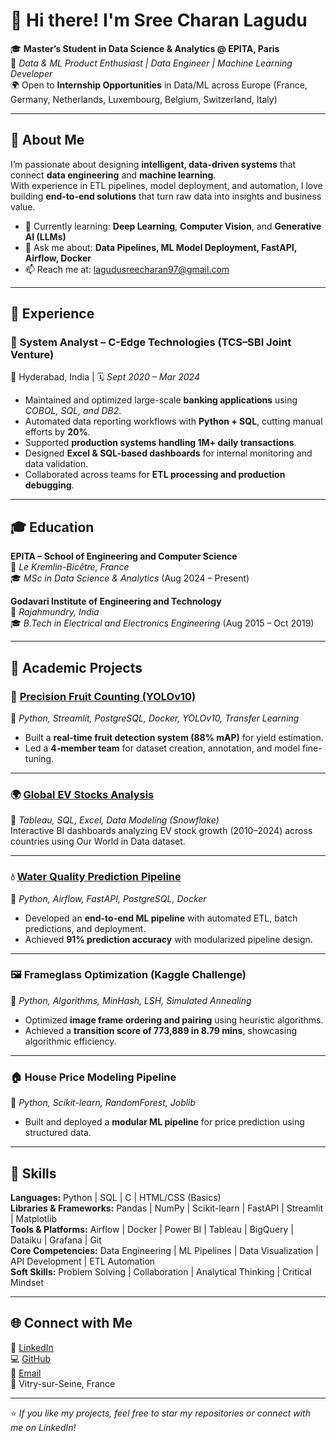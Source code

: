 # 👋 Hi there! I'm **Sree Charan Lagudu**

🎓 **Master’s Student in Data Science & Analytics @ EPITA, Paris**  
🤖 *Data & ML Product Enthusiast | Data Engineer | Machine Learning Developer*  
🌍 Open to **Internship Opportunities** in Data/ML across Europe (France, Germany, Netherlands, Luxembourg, Belgium, Switzerland, Italy)

---

## 🚀 About Me
I’m passionate about designing **intelligent, data-driven systems** that connect **data engineering** and **machine learning**.  
With experience in ETL pipelines, model deployment, and automation, I love building **end-to-end solutions** that turn raw data into insights and business value.

- 🌱 Currently learning: **Deep Learning**, **Computer Vision**, and **Generative AI (LLMs)**  
- 💬 Ask me about: **Data Pipelines, ML Model Deployment, FastAPI, Airflow, Docker**  
- 📫 Reach me at: [lagudusreecharan97@gmail.com](mailto:lagudusreecharan97@gmail.com)

---

## 💼 Experience

### 🔹 System Analyst – C-Edge Technologies (TCS–SBI Joint Venture)
📍 Hyderabad, India | 🗓️ *Sept 2020 – Mar 2024*

- Maintained and optimized large-scale **banking applications** using *COBOL, SQL, and DB2*.  
- Automated data reporting workflows with **Python + SQL**, cutting manual efforts by **20%**.  
- Supported **production systems handling 1M+ daily transactions**.  
- Designed **Excel & SQL-based dashboards** for internal monitoring and data validation.  
- Collaborated across teams for **ETL processing and production debugging**.

---

## 🎓 Education

**EPITA – School of Engineering and Computer Science**  
📍 *Le Kremlin-Bicêtre, France*  
🎓 *MSc in Data Science & Analytics* (Aug 2024 – Present)

**Godavari Institute of Engineering and Technology**  
📍 *Rajahmundry, India*  
🎓 *B.Tech in Electrical and Electronics Engineering* (Aug 2015 – Oct 2019)

---

## 🧠 Academic Projects

### 🥭 [Precision Fruit Counting (YOLOv10)](https://github.com/huongta-fr/DSA07_MVP)
🔧 *Python, Streamlit, PostgreSQL, Docker, YOLOv10, Transfer Learning*  
- Built a **real-time fruit detection system (88% mAP)** for yield estimation.  
- Led a **4-member team** for dataset creation, annotation, and model fine-tuning.

---

### 🌍 [Global EV Stocks Analysis](https://github.com/Sreecharan-lagudu/EV-Stocks-Global-Analysis)
🔧 *Tableau, SQL, Excel, Data Modeling (Snowflake)*  
Interactive BI dashboards analyzing EV stock growth (2010–2024) across countries using Our World in Data dataset.

---

### 💧 [Water Quality Prediction Pipeline](https://github.com/Sreecharan-lagudu/Water-Quality-Prediction---ML-Pipeline-Project)
🔧 *Python, Airflow, FastAPI, PostgreSQL, Docker*  
- Developed an **end-to-end ML pipeline** with automated ETL, batch predictions, and deployment.  
- Achieved **91% prediction accuracy** with modularized pipeline design.

---

### 🖼️ Frameglass Optimization (Kaggle Challenge)
🔧 *Python, Algorithms, MinHash, LSH, Simulated Annealing*  
- Optimized **image frame ordering and pairing** using heuristic algorithms.  
- Achieved a **transition score of 773,889 in 8.79 mins**, showcasing algorithmic efficiency.

---

### 🏠 House Price Modeling Pipeline
🔧 *Python, Scikit-learn, RandomForest, Joblib*  
- Built and deployed a **modular ML pipeline** for price prediction using structured data.

---

## 🧰 Skills

**Languages:** Python | SQL | C | HTML/CSS (Basics)  
**Libraries & Frameworks:** Pandas | NumPy | Scikit-learn | FastAPI | Streamlit | Matplotlib  
**Tools & Platforms:** Airflow | Docker | Power BI | Tableau | BigQuery | Dataiku | Grafana | Git  
**Core Competencies:** Data Engineering | ML Pipelines | Data Visualization | API Development | ETL Automation  
**Soft Skills:** Problem Solving | Collaboration | Analytical Thinking | Critical Mindset  

---

## 🌐 Connect with Me
💼 [LinkedIn](https://www.linkedin.com/in/sreecharanlagudu/)  
💻 [GitHub](https://github.com/Sreecharan-lagudu)  
📧 [Email](mailto:lagudusreecharan97@gmail.com)  
📍 Vitry-sur-Seine, France

---

⭐ *If you like my projects, feel free to star my repositories or connect with me on LinkedIn!*
